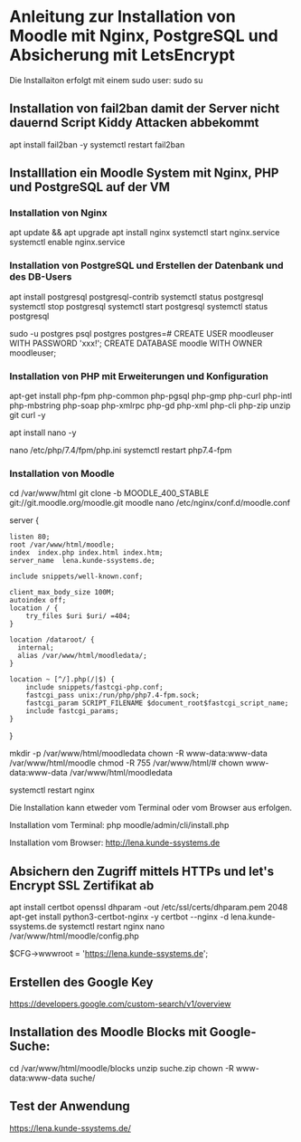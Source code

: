 # Anleitung zur Installation von Moodle mit Nginx, PostgreSQL und Absicherung mit LetsEncrypt

Die Installaiton erfolgt mit einem sudo user:
sudo su

## Installation von fail2ban damit der Server nicht dauernd Script Kiddy Attacken abbekommt

apt install fail2ban -y
systemctl restart fail2ban

## Installlation ein Moodle System mit Nginx, PHP und PostgreSQL auf der VM

### Installation von Nginx

apt update && apt upgrade
apt install nginx
systemctl start nginx.service
systemctl enable nginx.service

### Installation von PostgreSQL und Erstellen der Datenbank und des DB-Users

apt install postgresql postgresql-contrib
systemctl status postgresql
systemctl stop postgresql
systemctl start postgresql
systemctl status postgresql

sudo -u postgres psql postgres
postgres=# CREATE USER moodleuser WITH PASSWORD 'xxx!';
CREATE DATABASE moodle WITH OWNER moodleuser;


### Installation von PHP mit Erweiterungen und Konfiguration

apt-get install php-fpm php-common php-pgsql php-gmp php-curl php-intl php-mbstring php-soap php-xmlrpc php-gd php-xml php-cli php-zip unzip git curl -y

apt install nano -y

nano /etc/php/7.4/fpm/php.ini
systemctl restart php7.4-fpm

### Installation von Moodle

cd /var/www/html
git clone -b MOODLE_400_STABLE git://git.moodle.org/moodle.git moodle
nano /etc/nginx/conf.d/moodle.conf

server {

    listen 80;
    root /var/www/html/moodle;
    index  index.php index.html index.htm;
    server_name  lena.kunde-ssystems.de;

    include snippets/well-known.conf;

    client_max_body_size 100M;
    autoindex off;
    location / {
        try_files $uri $uri/ =404;
    }

    location /dataroot/ {
      internal;
      alias /var/www/html/moodledata/;
    }

    location ~ [^/].php(/|$) {
        include snippets/fastcgi-php.conf;
        fastcgi_pass unix:/run/php/php7.4-fpm.sock;
        fastcgi_param SCRIPT_FILENAME $document_root$fastcgi_script_name;
        include fastcgi_params;
    }
}

mkdir -p /var/www/html/moodledata
chown -R www-data:www-data /var/www/html/moodle
chmod -R 755 /var/www/html/#
chown www-data:www-data /var/www/html/moodledata

systemctl restart nginx   

Die Installation kann etweder vom Terminal oder vom Browser aus erfolgen.

Installation vom Terminal: 
php moodle/admin/cli/install.php 

Installation vom Browser:
http://lena.kunde-ssystems.de


## Absichern den Zugriff mittels HTTPs und let's Encrypt SSL Zertifikat ab

apt install certbot
openssl dhparam -out /etc/ssl/certs/dhparam.pem 2048
apt-get install python3-certbot-nginx -y
certbot --nginx -d  lena.kunde-ssystems.de
systemctl restart nginx
nano /var/www/html/moodle/config.php

$CFG->wwwroot   = 'https://lena.kunde-ssystems.de';

## Erstellen des Google Key

https://developers.google.com/custom-search/v1/overview

## Installation des Moodle Blocks mit Google-Suche:

cd /var/www/html/moodle/blocks
unzip suche.zip
chown -R www-data:www-data suche/

## Test der Anwendung
https://lena.kunde-ssystems.de/
